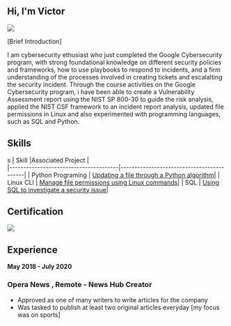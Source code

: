## Hi, I'm Victor
<a href="https://linkedin.com/in/victor-oyigeya-16ba87304?"><img src="https://img.shields.io/badge/-LinkedIn-0072b1?&style=for-the-badge&logo=linkedin&logoColor=white" /></a>

[Brief Introduction]

I am cybersecurity ethusiast who just completed the Google Cybersecurity program, with strong foundational knowledge on different security policies and frameworks, how to use playbooks to respond to incidents, and a firm understanding of the processes involved in creating tickets and escalalting the security incident. Through the course activities on the Google Cybersecurity program, i have been able to create a Vulnerability Assessment report using the NIST SP 800-30 to guide the risk analysis, applied the NIST CSF framework to an incident report analysis, updated file permissions in Linux and also experimented with programming languages, such as SQL and Python.
## Skills
s
| Skill                                 |Associated Project                         |                 
|---------------------------------------|-------------------------------------------|
| Python Programing                     | <a href="https://github.com/Victor-Oyigeya/Updating-a-file-through-a-Python-algorithm">Updating a file through a Python algorithm</a>|
| Linux CLI                             | <a href="https://github.com/Victor-Oyigeya/Manage-file-permissions-using-Linux-commands">Manage file permissions using Linux commands</a>|
| SQL                                   |  <a href="https://github.com/Victor-Oyigeya/Using-SQL-to-investigate-a-security-issue">Using SQL to investigate a security issue</a>|

 ## Certification   
<a href="https://coursera.org/share/84469517379f56f7ecaf4bf6480d4a3c"><img src="https://img.shields.io/badge/-Google-0F9D58?&style=for-the-badge&logo=google&logoColor=white"  /></a>
## Experience

<b>May 2018 - July 2020</b>
### Opera News , Remote - News Hub Creator

- Approved as one of many writers to write articles for the company 
- Was tasked to publish at least two original articles everyday [my focus was on sports] 
